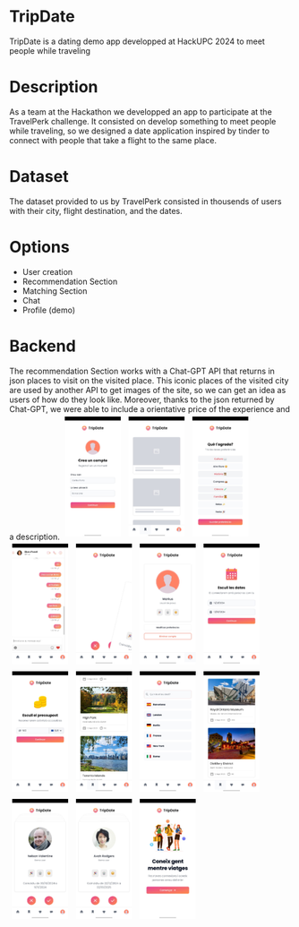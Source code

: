 # TripDate
TripDate is a dating demo app developped at HackUPC 2024 to meet people while traveling

# Description
As a team at the Hackathon we developped an app to participate at the TravelPerk challenge.
It consisted on develop something to meet people while traveling, so we designed a date application
inspired by tinder to connect with people that take a flight to the same place.

# Dataset
The dataset provided to us by TravelPerk consisted in thousends of users with their city, 
flight destination, and the dates.

# Options
- User creation
- Recommendation Section
- Matching Section
- Chat
- Profile (demo)

# Backend
The recommendation Section works with a Chat-GPT API that returns in json places to visit on the visited place.
This iconic places of the visited city are used by another API to get images of the site, so we can get
an idea as users of how do they look like. Moreover, thanks to the json returned by Chat-GPT, we were
able to include a orientative price of the experience and a description.
<img src="/images/1.jpeg" alt="Imagen 1" style="width: 100px; height: auto; margin: 5px;">
        <img src="/images/2.jpeg" alt="Imagen 2" style="width: 100px; height: auto; margin: 5px;">
        <img src="/images/3.jpeg" alt="Imagen 3" style="width: 100px; height: auto; margin: 5px;">
        <img src="/images/4.jpeg" alt="Imagen 4" style="width: 100px; height: auto; margin: 5px;">
        <img src="/images/5.jpeg" alt="Imagen 5" style="width: 100px; height: auto; margin: 5px;">
        <img src="/images/6.jpeg" alt="Imagen 6" style="width: 100px; height: auto; margin: 5px;">
        <img src="/images/7.jpeg" alt="Imagen 7" style="width: 100px; height: auto; margin: 5px;">
        <img src="/images/8.jpeg" alt="Imagen 8" style="width: 100px; height: auto; margin: 5px;">
        <img src="/images/9.jpeg" alt="Imagen 9" style="width: 100px; height: auto; margin: 5px;">
        <img src="/images/10.jpeg" alt="Imagen 10" style="width: 100px; height: auto; margin: 5px;">
        <img src="/images/11.jpeg" alt="Imagen 11" style="width: 100px; height: auto; margin: 5px;">
        <img src="/images/12.jpeg" alt="Imagen 12" style="width: 100px; height: auto; margin: 5px;">
        <img src="/images/13.jpeg" alt="Imagen 13" style="width: 100px; height: auto; margin: 5px;">
        <img src="/images/14.jpeg" alt="Imagen 14" style="width: 100px; height: auto; margin: 5px;">
